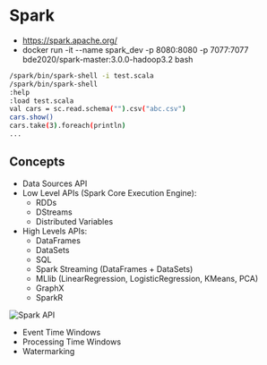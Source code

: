 # Spark
* https://spark.apache.org/
* docker run -it --name spark_dev -p 8080:8080 -p 7077:7077 bde2020/spark-master:3.0.0-hadoop3.2 bash
```sh
/spark/bin/spark-shell -i test.scala
/spark/bin/spark-shell
:help
:load test.scala
val cars = sc.read.schema("").csv("abc.csv")
cars.show()
cars.take(3).foreach(println)
...
```

## Concepts
* Data Sources API
* Low Level APIs (Spark Core Execution Engine):
  - RDDs
  - DStreams
  - Distributed Variables
* High Levels APIs:
  - DataFrames
  - DataSets
  - SQL
  - Spark Streaming (DataFrames + DataSets)
  - MLlib (LinearRegression, LogisticRegression, KMeans, PCA)
  - GraphX
  - SparkR

![Spark API](https://databricks.com/wp-content/uploads/2016/06/Apache-Spark-Components-Diagram.gif)

* Event Time Windows
* Processing Time Windows
* Watermarking

